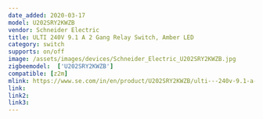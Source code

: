 ```yaml
---
date_added: 2020-03-17
model: U202SRY2KWZB
vendor: Schneider Electric
title: ULTI 240V 9.1 A 2 Gang Relay Switch, Amber LED
category: switch
supports: on/off
image: /assets/images/devices/Schneider_Electric_U202SRY2KWZB.jpg
zigbeemodel:  ['U202SRY2KWZB']
compatible: [z2m]
mlink: https://www.se.com/in/en/product/U202SRY2KWZB/ulti---240v-9.1-a-2-gangs-relay-switch-impress-switch-module%2C-amber-led/
link: 
link2: 
link3: 
---
```

